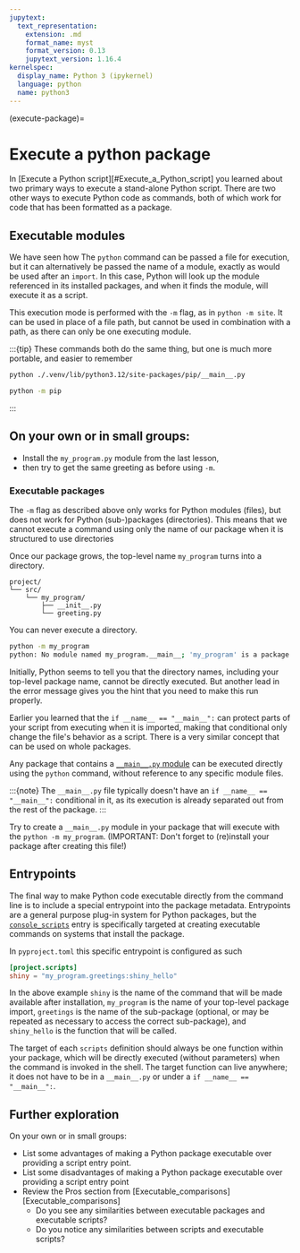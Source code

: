 ```yaml
---
jupytext:
  text_representation:
    extension: .md
    format_name: myst
    format_version: 0.13
    jupytext_version: 1.16.4
kernelspec:
  display_name: Python 3 (ipykernel)
  language: python
  name: python3
---
```


(execute-package)=
# Execute a python package

In [Execute a Python script][#Execute_a_Python_script] you learned about two primary ways to execute a stand-alone Python script.
There are two other ways to execute Python code as commands, both of which work for code that has been formatted as a package.

## Executable modules

We have seen how The `python` command can be passed a file for execution, but it can alternatively be passed
the name of a module, exactly as would be used after an `import`. In this case, Python will look up the module
referenced in its installed packages, and when it finds the module, will execute it as a script.

This execution mode is performed with the `-m` flag, as in `python -m site`. It can be used in place of a file
path, but cannot be used in combination with a path, as there can only be one executing module.

:::{tip}
These commands both do the same thing, but one is much more portable, and easier to remember

```bash
python ./.venv/lib/python3.12/site-packages/pip/__main__.py
```

```bash
python -m pip
```
:::

## On your own or in small groups:

* Install the `my_program.py` module from the last lesson, 
* then try to get the same greeting as before using `-m`.


### Executable packages

The `-m` flag as described above only works for Python modules (files), but does not work for Python (sub-)packages (directories). This means that we cannot execute a command using only the name of our package when it is structured to use directories

Once our package grows, the top-level name `my_program` turns into a directory.
```
project/
└── src/
    └── my_program/
        ├── __init__.py
        └── greeting.py
```

You can never execute a directory.  
```bash
python -m my_program
python: No module named my_program.__main__; 'my_program' is a package and cannot be directly executed
```

Initially, Python seems to tell you that the directory names, including your top-level package name,
cannot be directly executed. But another lead in the error message gives you the hint that you need to make this run properly.

Earlier you learned that the `if __name__ == "__main__":` can protect parts of your script from executing
when it is imported, making that conditional only change the file's behavior as a script. There is a very
similar concept that can be used on whole packages.

Any package that contains a [`__main__.py` module](https://docs.python.org/3/library/__main__.html#module-__main__)
can be executed directly using the `python` command, without reference to any specific module files.

:::{note}
The `__main__.py` file typically doesn't have an `if __name__ == "__main__":` conditional in it, as its execution
is already separated out from the rest of the package.
:::

Try to create a `__main__.py` module in your package that will execute with the `python -m my_program`. (IMPORTANT: Don't forget to
(re)install your package after creating this file!)

## Entrypoints

The final way to make Python code executable directly from the command line is to include a special entrypoint
into the package metadata. Entrypoints are a general purpose plug-in system for Python packages, but the
[`console_scripts`](https://packaging.python.org/en/latest/specifications/entry-points/#use-for-scripts)
entry is specifically targeted at creating executable commands on systems that install the package.

In `pyproject.toml` this specific entrypoint is configured as such

```toml
[project.scripts]
shiny = "my_program.greetings:shiny_hello"
```

In the above example `shiny` is the name of the command that will be made available after installation, `my_program` is the name of
your top-level package import, `greetings` is the name of the sub-package (optional, or may be
repeated as necessary to access the correct sub-package), and `shiny_hello` is the function that will be called.

The target of each `scripts` definition should always be one function within your package, which will be directly executed (without parameters)
when the command is invoked in the shell. The target function can live anywhere; it does not have to be in a `__main__.py` or under a `if __name__ == "__main__":`.

## Further exploration

On your own or in small groups:

- List some advantages of making a Python package executable over providing a script entry point.
- List some disadvantages of making a Python package executable over providing a script entry point
- Review the Pros section from [Executable_comparisons][Executable_comparisons]
  - Do you see any similarities between executable packages and executable scripts?
  - Do you notice any similarities between scripts and executable scripts?
